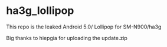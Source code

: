 ha3g_lollipop
=============

This repo is the leaked Android 5.0/ Lollipop for SM-N900/ha3g





Big thanks to hiepgia for uploading the update.zip 
